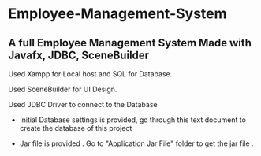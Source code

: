 # Employee-Management-System

A full Employee Management System Made with Javafx, JDBC, SceneBuilder 
---------------------------------------------------------------------------------

Used Xampp for Local host and SQL for Database.

Used SceneBuilder for UI Design.

Used JDBC Driver to connect to the Database


* Initial Database settings is provided, go through this text document to create the database of this project

* Jar file is provided . Go to "Application Jar File" folder to get the jar file . 

